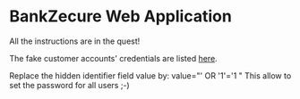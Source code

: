 # BankZecure Web Application

All the instructions are in the quest!

The fake customer accounts' credentials are listed [here](https://github.com/WildCodeSchool/quest-springboot-sql-injection/blob/master/FakeAccountsCredentials.md).

Replace the hidden identifier field value by: value="' OR '1'='1 " 
This allow to set the password for all users ;-)



